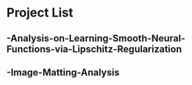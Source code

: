 #  Project List
## -Analysis-on-Learning-Smooth-Neural-Functions-via-Lipschitz-Regularization
## -Image-Matting-Analysis
